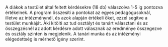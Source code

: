 A diákok a testület által feltett kérdésekre (18 db) válaszolva 1-5 ig pontozva értékelnek. A program összesíti a pontokat az egyes pedagógusoknál, illetve az intézménynél, és azok alapján értékeli őket, ezzel segítve a testület munkáját. Aki kitölti az tud osztályt és tanárt választani és az összegzésnél az adott kérdésre adott válasznak az eredménye összegezve és osztály szinten is megjelenik. A tanári munka és az intézményi elégedettség is mérhető igény szerint.